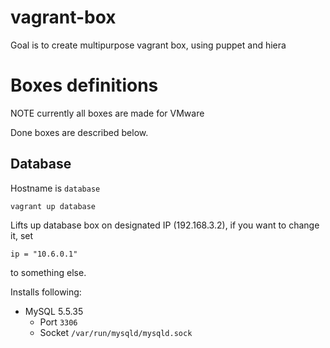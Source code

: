 # vagrant-box

Goal is to create multipurpose vagrant box, using puppet and hiera

# Boxes definitions
NOTE currently all boxes are made for VMware 

Done boxes are described below.

## Database

Hostname is ```database```

```
vagrant up database
```

Lifts up database box on designated IP (192.168.3.2), if you want to change it, set 

	ip = "10.6.0.1"

to something else.

Installs following:
* MySQL 5.5.35
	* Port ```3306```
	* Socket ```/var/run/mysqld/mysqld.sock```

